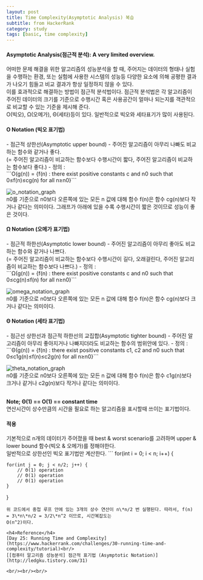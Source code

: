 ```yaml
---
layout: post
title: Time Complexity(Asymptotic Analysis) 복습
subtitle: from HackerRank
category: study
tags: [basic, time complexity]
---
```

<h4>Asymptotic Analysis(점근적 분석): A very limited overview.</h4>
어떠한 문제 해결을 위한 알고리즘의 성능분석을 할 때, 주어지는 데이터의 형태나 실험을 수행하는 환경, 또는 실험에 사용한 시스템의 성능등 
다양한 요소에 의해 공평한 결과가 나오기 힘들고 비교 결과가 항상 일정하지 않을 수 있다.<br/>
이를 효과적으로 해결하는 방법이 점근적 분석법이다. 점근적 분석법은 각 알고리즘이 주어진 데이터의 크기를 기준으로 수행시간 혹은 사용공간이 얼마나 되는지를 객관적으로 비교할 수 있는 기준을 제시해 준다.<br/>
O(빅오), Ω(오메가), Θ(세타)등이 있다. 일반적으로 빅오와 세타표기가 많이 사용된다.

<h4>O Notation (빅오 표기법)</h4>
- 점근적 상한선(Asymptotic upper bound)
- 주어진 알고리즘이 아무리 나빠도 비교하는 함수와 같거나 좋다.<br/>
(= 주어진 알고리즘이 비교하는 함수보다 수행시간이 짧다, 주어진 알고리즘이 비교하는 함수보다 좋다.)
- 정의 :<br/>
```O(g(n)) = {f(n) : there exist positive constants c and n0 such that 0≤f(n)≤cg(n) for all n≥n0}```<br/>

![o_notation_graph](https://raw.githubusercontent.com/seongwoopark/seongwoopark.github.io/master/img/2017-10-26-study-time_complexity_1.png)<br/>
n0를 기준으로 n0보다 오른쪽에 있는 모든 n 값에 대해 함수 f(n)은 함수 cg(n)보다 작거나 같다는 의미이다. 그래프가 아래에 있을 수록 수행시간이 짧은 것이므로 성능이 좋은 것이다.

<h4>Ω Notation (오메가 표기법)</h4>
- 점근적 하한선(Asymptotic lower bound)
- 주어진 알고리즘이 아무리 좋아도 비교하는 함수와 같거나 나쁘다.<br/>
(= 주어진 알고리즘이 비교하는 함수보다 수행시간이 길다, 오래걸린다, 주어진 알고리즘이 비교하는 함수보다 나쁘다.)
- 정의 :<br/>
```Ω(g(n)) = {f(n) : there exist positive constants c and n0 such that 0≤cg(n)≤f(n) for all n≥n0}```<br/>

![omega_notation_graph](https://raw.githubusercontent.com/seongwoopark/seongwoopark.github.io/master/img/2017-10-26-study-time_complexity_2.png)<br/>
n0를 기준으로 n0보다 오른쪽에 있는 모든 n 값에 대해 함수 f(n)은 함수 cg(n)보다 크거나 같다는 의미이다.

<h4>Θ Notation (세타 표기법)</h4>
- 점근선 상한선과 점근적 하한선의 교집합(Asymptotic tighter bound)
- 주어진 알고리즘이 아무리 좋아지거나 나빠지더라도 비교하는 함수의 범위안에 있다.
- 정의 :<br/>
```Θ(g(n)) = {f(n) : there exist positive constants c1, c2 and n0 such that 0≤c1g(n)≤f(n)≤c2g(n) for all n≥n0}```<br/>

![theta_notation_graph](https://raw.githubusercontent.com/seongwoopark/seongwoopark.github.io/master/img/2017-10-26-study-time_complexity_3.png)<br/>
n0를 기준으로 n0보다 오른쪽에 있는 모든 n 값에 대해 함수 f(n)은 함수 c1g(n)보다 크거나 같거나 c2g(n)보다 작거나 같다는 의미이다.

<br/>**Note; Θ(1) == O(1) == constant time**<br/>
연산시간이 상수만큼의 시간을 필요로 하는 알고리즘을 표시할때 쓰이는 표기법이다.  

<h4>적용</h4>
기본적으로 n개의 데이터가 주어졌을 때 best & worst scenario를 고려하며 upper & lower bound 함수(빅오 & 오메가)를 정해야한다. <br/>
일반적으로 상한선인 빅오 표기법만 계산한다.
```
for(int i = 0; i < n; i++) {

    for(int j = 0; j < n/2; j++) {
        // Θ(1) operation
        // Θ(1) operation 
        // Θ(1) operation 
    }
}
```
위 코드에서 중첩 루프 안에 있는 3개의 상수 연산이 n\*n/2 번 실행된다. 따라서, f(n) = 3\*n\*n/2 = 3/2\*n^2 이므로, 시간복잡도는
O(n^2)이다.

<h4>Reference</h4>
[Day 25: Running Time and Complexity](https://www.hackerrank.com/challenges/30-running-time-and-complexity/tutorial)<br/>
[[컴퓨터 알고리즘 성능분석] 점근적 표기법 (Asymptotic Notation)](http://ledgku.tistory.com/31)

<br/><br/><br/>